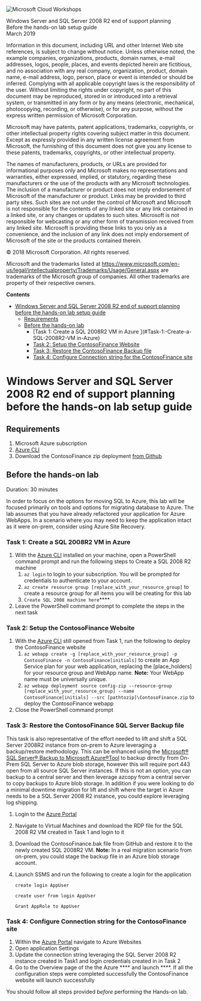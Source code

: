 ![](https://github.com/Microsoft/MCW-Template-Cloud-Workshop/raw/master/Media/ms-cloud-workshop.png "Microsoft Cloud Workshops")

<div class="MCWHeader1">
Windows Server and SQL Server 2008 R2 end of support planning
</div>

<div class="MCWHeader2">
Before the hands-on lab setup guide
</div>

<div class="MCWHeader3">
March 2019
</div>


Information in this document, including URL and other Internet Web site references, is subject to change without notice. Unless otherwise noted, the example companies, organizations, products, domain names, e-mail addresses, logos, people, places, and events depicted herein are fictitious, and no association with any real company, organization, product, domain name, e-mail address, logo, person, place or event is intended or should be inferred. Complying with all applicable copyright laws is the responsibility of the user. Without limiting the rights under copyright, no part of this document may be reproduced, stored in or introduced into a retrieval system, or transmitted in any form or by any means (electronic, mechanical, photocopying, recording, or otherwise), or for any purpose, without the express written permission of Microsoft Corporation.

Microsoft may have patents, patent applications, trademarks, copyrights, or other intellectual property rights covering subject matter in this document. Except as expressly provided in any written license agreement from Microsoft, the furnishing of this document does not give you any license to these patents, trademarks, copyrights, or other intellectual property.

The names of manufacturers, products, or URLs are provided for informational purposes only and Microsoft makes no representations and warranties, either expressed, implied, or statutory, regarding these manufacturers or the use of the products with any Microsoft technologies. The inclusion of a manufacturer or product does not imply endorsement of Microsoft of the manufacturer or product. Links may be provided to third party sites. Such sites are not under the control of Microsoft and Microsoft is not responsible for the contents of any linked site or any link contained in a linked site, or any changes or updates to such sites. Microsoft is not responsible for webcasting or any other form of transmission received from any linked site. Microsoft is providing these links to you only as a convenience, and the inclusion of any link does not imply endorsement of Microsoft of the site or the products contained therein.

© 2018 Microsoft Corporation. All rights reserved.

Microsoft and the trademarks listed at <https://www.microsoft.com/en-us/legal/intellectualproperty/Trademarks/Usage/General.aspx> are trademarks of the Microsoft group of companies. All other trademarks are property of their respective owners.

**Contents**

<!-- TOC -->

- [Windows Server and SQL Server 2008 R2 end of support planning before the hands-on lab setup guide](#Windows-Server-and-SQL-Server-2008-R2-end-of-support-planning-before-the-hands-on-lab-setup-guide)
    - [Requirements](#requirements)
    - [Before the hands-on lab](#before-the-hands-on-lab)
        - [Task 1: Create a SQL 2008R2 VM in Azure ](#Task-1:-Create-a-SQL-2008R2-VM in-Azure)
        - [Task 2: Setup the ContosoFinance Website](#Task-2:-Setup-the-ContosoFinance-Website)
        - [Task 3: Restore the ContosoFinance Backup file](#Task-3:-Restore-the-ContosoFinance-Backup-file)
        - [Task 4: Configure Connection string for the ContosoFinance site](#Task-4:-Configure-Connection-string-for-the-ContosoFinance-site)

<!-- /TOC -->

# Windows Server and SQL Server 2008 R2 end of support planning before the hands-on lab setup guide 
## Requirements

1.  Microsoft Azure subscription
2.  [Azure CLI](https://docs.microsoft.com/en-us/cli/azure/install-azure-cli?view=azure-cli-latest) 
3.  Download the ContosoFinance zip deployment [from Github](https://github.com/pansaty/MCW-Windows-Server-and-SQL-Server-2008-R2-End-of-Support-Planning/blob/master/Hands-on-lab/lab-files/ContosoFinance.zip)

## Before the hands-on lab

Duration: 30 minutes

In order to focus on the options for moving SQL to Azure, this lab will be focused primarily on tools and options for migrating database to Azure. The lab assumes that you have already refactored your application for Azure WebApps. In a scenario where you may need to keep the application intact as it were on-prem, consider using Azure Site Recovery. 

### Task 1: Create a SQL 2008R2 VM in Azure 

1. With the [Azure CLI](https://docs.microsoft.com/en-us/cli/azure/install-azure-cli?view=azure-cli-latest) installed on your machine, open a PowerShell command prompt and run the following steps to Create a SQL 2008 R2 machine
   1. `az login` to login to your subscription. You will be prompted for credentials to authenticate to your account.
   2. `az create resource group [replace_with_your_resource_group]`  to create a resource group for all items you will be creating for this lab
   3. `Create SQL 2008 machine here`****
2. Leave the PowerShell command prompt to complete the steps in the next task

### Task 2: Setup the ContosoFinance Website

1. With the [Azure CLI](https://docs.microsoft.com/en-us/cli/azure/install-azure-cli?view=azure-cli-latest) still opened from Task 1, run the following to deploy the ContosoFinance website
   1. `az webapp create -g [replace_with_your_resource_group] -p ContosoFinance -n ContosoFinance[initials]` to create an App Service plan for your web application, replacing the [place_holders] for your resource group and WebApp name. **Note:** Your WebApp name must be universally unique.
   2. `az webapp deployment source config-zip --resource-group [replace_with_your_resource_group] --name ContosoFinance[initials] --src [pathtozip]\ContosoFinance.zip` to deploy the ContosoFinance webapp
2. Close the PowerShell command prompt

### Task 3: Restore the ContosoFinance  SQL Server Backup file

This task is also representative of the effort needed to lift and shift a SQL Server 2008R2 instance from on-prem to Azure leveraging a backup/restore methodology. This can be enhanced using the [Microsoft® SQL Server® Backup to Microsoft Azure®Tool](https://www.microsoft.com/en-us/download/details.aspx?id=40740) to backup directly from On-Prem SQL Server to Azure blob storage, however this will require port 443 open from all source SQL Server instances. If this is not an option, you can backup to a central server and then leverage azcopy from a central server to copy backups to Azure blob storage. In addition if you were looking to do a minimal downtime migration for lift and shift where the target in Azure needs to be a SQL Server 2008 R2 instance, you could explore leveraging log shipping.

1. Login to the [Azure Portal](https://portal.azure.com)

2. Navigate to Virtual Machines and download the RDP file for the SQL 2008 R2 VM created in Task 1 and login to it

3. Download the ContosoFinance.bak file from GitHub and restore it to the newly created SQL 2008R2 VM. **Note:** In a real migration scenario from on-prem, you could stage the backup file in an Azure blob storage account. 

4. Launch SSMS and run the following to create a login for the application

   `create login AppUser`

   `create user from login AppUser`

   `Grant AppRole to AppUser`

### Task 4: Configure Connection string for the ContosoFinance site

1. Within the [Azure Portal](https://portal.azure.com) navigate to Azure Websites
2. Open application Settings
3. Update the connection string leveraging the SQL Server 2008 R2 instance created in Task1 and login credentials created in in Task 2
4. Go to the Overview page of the the Azure **** and launch ****. If all the configuration steps were completed successfully the ContosoFinance website will launch successfully



You should follow all steps provided *before* performing the Hands-on lab.

